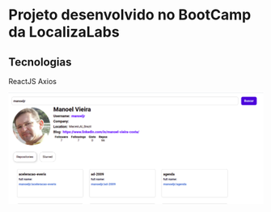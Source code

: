 # Projeto desenvolvido no BootCamp da LocalizaLabs

## Tecnologias

ReactJS
Axios

![Front](https://github.com/manoeljr/github_api_front/blob/main/github_api_front.png)
